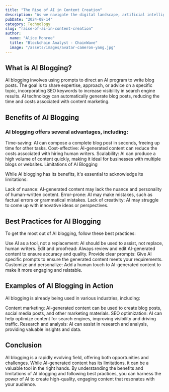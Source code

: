 ```yaml
---
title: "The Rise of AI in Content Creation"
description: "As we navigate the digital landscape, artificial intelligence (AI) is increasingly becoming a game-changer in various industries, including content creation."
pubDate: "2024-08-14"
category: Technology
slug: "raise-of-ai-in-content-creation"
author:
  name: "Alice Monroe"
  title: "Blockchain Analyst - ChainWave"
  image: "/assets/images/avatar-cameron-yang.jpg"
---
```


## What is AI Blogging?

AI blogging involves using prompts to direct an AI program to write blog posts. The goal is to share expertise, approach, or advice on a specific topic, incorporating SEO keywords to increase visibility in search engine results. AI technology can automatically generate blog posts, reducing the time and costs associated with content marketing.

## Benefits of AI Blogging

### AI blogging offers several advantages, including:

Time-saving: AI can compose a complete blog post in seconds, freeing up time for other tasks.
Cost-effective: AI-generated content can reduce the costs associated with hiring human writers.
Scalability: AI can produce a high volume of content quickly, making it ideal for businesses with multiple blogs or websites.
Limitations of AI Blogging

While AI blogging has its benefits, it's essential to acknowledge its limitations:

Lack of nuance: AI-generated content may lack the nuance and personality of human-written content.
Error-prone: AI may make mistakes, such as factual errors or grammatical mistakes.
Lack of creativity: AI may struggle to come up with innovative ideas or perspectives.

## Best Practices for AI Blogging
To get the most out of AI blogging, follow these best practices:

Use AI as a tool, not a replacement: AI should be used to assist, not replace, human writers.
Edit and proofread: Always review and edit AI-generated content to ensure accuracy and quality.
Provide clear prompts: Give AI specific prompts to ensure the generated content meets your requirements.
Customize and personalize: Add a human touch to AI-generated content to make it more engaging and relatable.

## Examples of AI Blogging in Action

AI blogging is already being used in various industries, including:

Content marketing: AI-generated content can be used to create blog posts, social media posts, and other marketing materials.
SEO optimization: AI can help optimize content for search engines, improving visibility and driving traffic.
Research and analysis: AI can assist in research and analysis, providing valuable insights and data.

## Conclusion

AI blogging is a rapidly evolving field, offering both opportunities and challenges. While AI-generated content has its limitations, it can be a valuable tool in the right hands. By understanding the benefits and limitations of AI blogging and following best practices, you can harness the power of AI to create high-quality, engaging content that resonates with your audience.